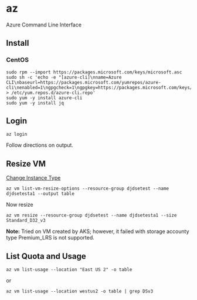 # az

Azure Command Line Interface

## Install


### CentOS

```
sudo rpm --import https://packages.microsoft.com/keys/microsoft.asc
sudo sh -c 'echo -e "[azure-cli]\nname=Azure CLI\nbaseurl=https://packages.microsoft.com/yumrepos/azure-cli\nenabled=1\ngpgcheck=1\ngpgkey=https://packages.microsoft.com/keys/microsoft.asc" > /etc/yum.repos.d/azure-cli.repo'
sudo yum -y install azure-cli
sudo yum -y install jq
```

## Login

```
az login
```

Follow directions on output.

## Resize VM

[Change Instance Type](https://docs.microsoft.com/en-us/azure/virtual-machines/linux/change-vm-size)

```
az vm list-vm-resize-options --resource-group djdsetest --name djdsetesta1 --output table
```

Now resize

```
az vm resize --resource-group djdsetest --name djdsetesta1 --size Standard_D32_v3
```

**Note:** Tried on VM created by AKS; however, it failed with storage accounty type Premium_LRS is not supported.

## List Quota and Usage

```
az vm list-usage --location "East US 2" -o table
```

or 

```
az vm list-usage --location westus2 -o table | grep DSv3
```



